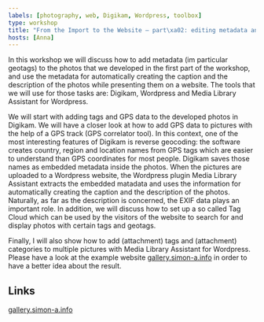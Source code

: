 ```yaml
---
labels: [photography, web, Digikam, Wordpress, toolbox]
type: workshop
title: "From the Import to the Website — part\xa02: editing metadata and creating a sophisticated web photo gallery or archive"
hosts: [Anna]
---
```


In this workshop we will discuss how to add metadata (im particular geotags)
to the photos that we developed in the first part of the workshop, and use
the metadata for automatically creating the caption and the description of the
photos while presenting them on a website. The tools that we will use for those
tasks are: Digikam, Wordpress and Media Library Assistant for Wordpress.

We will start with adding tags and GPS data to the developed photos in Digikam.
We will have a closer look at how to add GPS data to pictures with the help
of a GPS track (GPS correlator tool). In this context, one of the most
interesting features of Digikam is reverse geocoding: the software creates
country, region and location names from GPS tags which are easier to understand
than GPS coordinates for most people. Digikam saves those names as embedded
metadata inside the photos. When the pictures are uploaded to a Wordpress
website, the Wordpress plugin Media Library Assistant extracts the embedded
matadata and uses the information for automatically creating the caption
and the description of the photos. Naturally, as far as the description is
concerned, the EXIF data plays an important role. In addition, we will discuss
how to set up a so called Tag Cloud which can be used by the visitors of the
website to search for and display photos with certain tags and geotags.

Finally, I will also show how to add (attachment) tags and (attachment)
categories to multiple pictures with Media Library Assistant for Wordpress.
Please have a look at the example website [gallery.simon-a.info](https://gallery.simon-a.info)
in order to have a better idea about the result.

## Links

[gallery.simon-a.info](https://gallery.simon-a.info)
